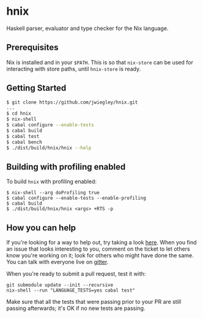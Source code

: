 # hnix

Haskell parser, evaluator and type checker for the Nix language.

## Prerequisites

Nix is installed and in your `$PATH`. This is so that `nix-store` can be used
for interacting with store paths, until `hnix-store` is ready.

## Getting Started

```bash
$ git clone https://github.com/jwiegley/hnix.git
...
$ cd hnix
$ nix-shell
$ cabal configure --enable-tests
$ cabal build
$ cabal test
$ cabal bench
$ ./dist/build/hnix/hnix --help
```

## Building with profiling enabled

To build `hnix` with profiling enabled:

```
$ nix-shell --arg doProfiling true
$ cabal configure --enable-tests --enable-profiling
$ cabal build
$ ./dist/build/hnix/hnix <args> +RTS -p
```

## How you can help

If you're looking for a way to help out, try taking a look [here](https://github.com/jwiegley/hnix/issues?q=is%3Aissue+is%3Aopen+label%3A%22help+wanted%22+no%3Aassignee).  When you find an issue that looks interesting to you, comment on the ticket to let others know you're working on it; look for others who might have done the same.  You can talk with everyone live on [gitter](https://gitter.im/haskell-nix/Lobby).

When you're ready to submit a pull request, test it with:
```
git submodule update --init --recursive
nix-shell --run "LANGUAGE_TESTS=yes cabal test"
```

Make sure that all the tests that were passing prior to your PR are still passing afterwards; it's OK if no new tests are passing.
